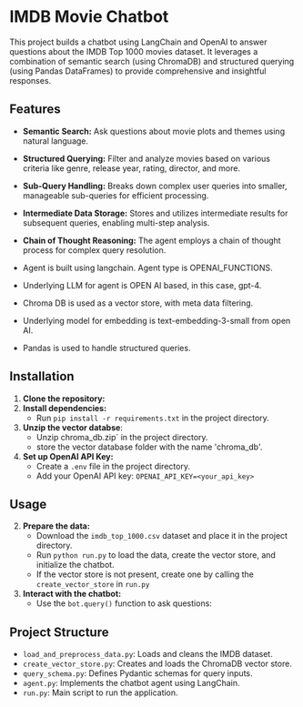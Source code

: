 # IMDB Movie Chatbot

This project builds a chatbot using LangChain and OpenAI to answer questions about the IMDB Top 1000 movies dataset. It leverages a combination of semantic search (using ChromaDB) and structured querying (using Pandas DataFrames) to provide comprehensive and insightful responses.

## Features

* **Semantic Search:** Ask questions about movie plots and themes using natural language.
* **Structured Querying:** Filter and analyze movies based on various criteria like genre, release year, rating, director, and more.
* **Sub-Query Handling:** Breaks down complex user queries into smaller, manageable sub-queries for efficient processing.
* **Intermediate Data Storage:** Stores and utilizes intermediate results for subsequent queries, enabling multi-step analysis.
* **Chain of Thought Reasoning:** The agent employs a chain of thought process for complex query resolution.

* Agent is built using langchain. Agent type is OPENAI_FUNCTIONS.
* Underlying LLM for agent is OPEN AI based, in this case, gpt-4.
* Chroma DB is used as a vector store, with meta data filtering.
* Underlying model for embedding is text-embedding-3-small from open AI.
* Pandas is used to handle structured queries.

## Installation

1. **Clone the repository:**
2. **Install dependencies:**
    - Run `pip install -r requirements.txt` in the project directory.
3. **Unzip the vector databse**:
    - Unzip chroma_db.zip` in the project directory.
    - store the vector database folder with the name 'chroma_db'. 
5. **Set up OpenAI API Key:**
   - Create a `.env` file in the project directory.
   - Add your OpenAI API key: `OPENAI_API_KEY=<your_api_key>`

## Usage

2. **Prepare the data:**
   - Download the `imdb_top_1000.csv` dataset and place it in the project directory.
   - Run `python run.py` to load the data, create the vector store, and initialize the chatbot.
   - If the vector store is not present, create one by calling the `create_vector_store` in `run.py`
3. **Interact with the chatbot:**
   - Use the `bot.query()` function to ask questions:

## Project Structure

* `load_and_preprocess_data.py`: Loads and cleans the IMDB dataset.
* `create_vector_store.py`: Creates and loads the ChromaDB vector store.
* `query_schema.py`: Defines Pydantic schemas for query inputs.
* `agent.py`: Implements the chatbot agent using LangChain.
* `run.py`: Main script to run the application.
